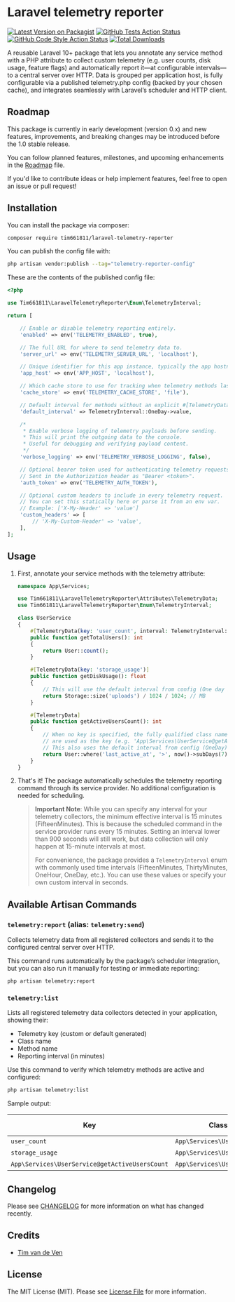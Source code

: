 # Laravel telemetry reporter

[![Latest Version on Packagist](https://img.shields.io/packagist/v/tim661811/laravel-telemetry-reporter.svg?style=flat-square)](https://packagist.org/packages/tim661811/laravel-telemetry-reporter)
[![GitHub Tests Action Status](https://img.shields.io/github/actions/workflow/status/tim661811/laravel-telemetry-reporter/run-tests.yml?branch=main&label=tests&style=flat-square)](https://github.com/tim661811/laravel-telemetry-reporter/actions?query=workflow%3Arun-tests+branch%3Amain)
[![GitHub Code Style Action Status](https://img.shields.io/github/actions/workflow/status/tim661811/laravel-telemetry-reporter/fix-php-code-style-issues.yml?branch=main&label=code%20style&style=flat-square)](https://github.com/tim661811/laravel-telemetry-reporter/actions?query=workflow%3A"Fix+PHP+code+style+issues"+branch%3Amain)
[![Total Downloads](https://img.shields.io/packagist/dt/tim661811/laravel-telemetry-reporter.svg?style=flat-square)](https://packagist.org/packages/tim661811/laravel-telemetry-reporter)

A reusable Laravel 10+ package that lets you annotate any service method with a PHP attribute to collect custom telemetry (e.g. user counts, disk usage, feature flags) and automatically report it—at
configurable intervals—to a central server over HTTP. Data is grouped per application host, is fully configurable via a published telemetry.php config (backed by your chosen cache), and integrates
seamlessly with Laravel’s scheduler and HTTP client.

## Roadmap

This package is currently in early development (version 0.x) and new features, improvements, and breaking changes may be introduced before the 1.0 stable release.

You can follow planned features, milestones, and upcoming enhancements in the [Roadmap](ROADMAP.md) file.

If you'd like to contribute ideas or help implement features, feel free to open an issue or pull request!

## Installation

You can install the package via composer:

```bash
composer require tim661811/laravel-telemetry-reporter
```

You can publish the config file with:

```bash
php artisan vendor:publish --tag="telemetry-reporter-config"
```

These are the contents of the published config file:

```php
<?php

use Tim661811\LaravelTelemetryReporter\Enum\TelemetryInterval;

return [

    // Enable or disable telemetry reporting entirely.
    'enabled' => env('TELEMETRY_ENABLED', true),

    // The full URL for where to send telemetry data to.
    'server_url' => env('TELEMETRY_SERVER_URL', 'localhost'),

    // Unique identifier for this app instance, typically the app hostname.
    'app_host' => env('APP_HOST', 'localhost'),

    // Which cache store to use for tracking when telemetry methods last ran.
    'cache_store' => env('TELEMETRY_CACHE_STORE', 'file'),

    // Default interval for methods without an explicit #[TelemetryData(interval: ...)] attribute.
    'default_interval' => TelemetryInterval::OneDay->value,

    /*
     * Enable verbose logging of telemetry payloads before sending.
     * This will print the outgoing data to the console.
     * Useful for debugging and verifying payload content.
     */
    'verbose_logging' => env('TELEMETRY_VERBOSE_LOGGING', false),

    // Optional bearer token used for authenticating telemetry requests.
    // Sent in the Authorization header as "Bearer <token>".
    'auth_token' => env('TELEMETRY_AUTH_TOKEN'),

    // Optional custom headers to include in every telemetry request.
    // You can set this statically here or parse it from an env var.
    // Example: ['X-My-Header' => 'value']
    'custom_headers' => [
        // 'X-My-Custom-Header' => 'value',
    ],
];
```

## Usage

1. First, annotate your service methods with the telemetry attribute:

    ```php
    namespace App\Services;
    
    use Tim661811\LaravelTelemetryReporter\Attributes\TelemetryData;
    use Tim661811\LaravelTelemetryReporter\Enum\TelemetryInterval;
    
    class UserService
    {
        #[TelemetryData(key: 'user_count', interval: TelemetryInterval::OneHour)]
        public function getTotalUsers(): int
        {
            return User::count();
        }
    
        #[TelemetryData(key: 'storage_usage')]
        public function getDiskUsage(): float
        {
            // This will use the default interval from config (One day by default)
            return Storage::size('uploads') / 1024 / 1024; // MB
        }
    
        #[TelemetryData]
        public function getActiveUsersCount(): int
        {
            // When no key is specified, the fully qualified class name and method name
            // are used as the key (e.g. 'App\Services\UserService@getActiveUsersCount')
            // This also uses the default interval from config (OneDay)
            return User::where('last_active_at', '>', now()->subDays(7))->count();
        }
    }
    ```

2. That's it! The package automatically schedules the telemetry reporting command through its service provider. No additional configuration is needed for scheduling.

   > **Important Note**: While you can specify any interval for your telemetry collectors, the minimum effective interval is 15 minutes (FifteenMinutes). This is because the scheduled command in the
   > service provider runs every 15 minutes. Setting an interval lower than 900 seconds will still work, but data collection will only happen at 15-minute intervals at most.
   >
   > For convenience, the package provides a `TelemetryInterval` enum with commonly used time intervals (FifteenMinutes, ThirtyMinutes, OneHour, OneDay, etc.). You can use these values or specify your
   > own custom interval in seconds.

## Available Artisan Commands

### `telemetry:report` (alias: `telemetry:send`)

Collects telemetry data from all registered collectors and sends it to the configured central server over HTTP.

This command runs automatically by the package’s scheduler integration, but you can also run it manually for testing or immediate reporting:

```bash
php artisan telemetry:report
```

### `telemetry:list`

Lists all registered telemetry data collectors detected in your application, showing their:

* Telemetry key (custom or default generated)
* Class name
* Method name
* Reporting interval (in minutes)

Use this command to verify which telemetry methods are active and configured:

```bash
php artisan telemetry:list
```

Sample output:

| Key                                            | Class                      | Method                | Interval (minutes) |
|------------------------------------------------|----------------------------|-----------------------|--------------------|
| `user_count`                                   | `App\Services\UserService` | `getTotalUsers`       | 60                 |
| `storage_usage`                                | `App\Services\UserService` | `getDiskUsage`        | 1440               |
| `App\Services\UserService@getActiveUsersCount` | `App\Services\UserService` | `getActiveUsersCount` | 1440               |

## Changelog

Please see [CHANGELOG](CHANGELOG.md) for more information on what has changed recently.

## Credits

- [Tim van de Ven](https://github.com/tim661811)

## License

The MIT License (MIT). Please see [License File](LICENSE.md) for more information.
